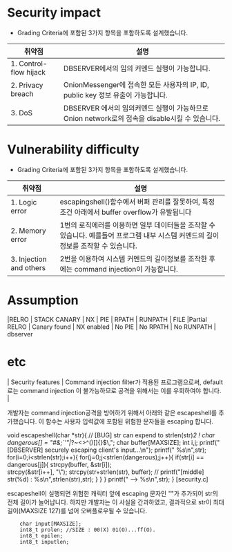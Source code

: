 # Security impact
- Grading Criteria에 포함된 3가지 항목을 포함하도록 설계했습니다.

| 취약점 | 설명 |
|----------|------------------|
| 1. Control-flow hijack | DBSERVER에서의 임의 커멘드 실행이 가능합니다. |
| 2. Privacy breach | OnionMessenger에 접속한 모든 사용자의 IP, ID, public key 정보 유출이 가능합니다. |
| 3. DoS | DBSERVER 에서의 임의커멘드 실행이 가능하므로 Onion network로의 접속을 disable시킬 수 있습니다. |


# Vulnerability difficulty
- Grading Criteria에 포함된 3가지 항목을 포함하도록 설계했습니다.

| 취약점 | 설명 |
|----------|------------------|
|  1. Logic error | escapingshell()함수에서 버퍼 관리를 잘못하여, 특정 조건 아래에서 buffer overflow가 유발됩니다 |
|  2. Memory error | 1번의 로직에러를 이용하면 일부 데이터들을 조작할 수 있습니다. 예를들어 프로그램 내부 시스템 커멘드의 길이정보를 조작할 수 있습니다. |
|  3. Injection and others | 2번을 이용하여 시스템 커멘드의 길이정보를 조작한 후에는 command injection이 가능합니다. |

# Assumption
|RELRO | STACK CANARY | NX | PIE | RPATH | RUNPATH | FILE
|Partial RELRO  | Canary found | NX enabled | No PIE | No RPATH | No RUNPATH | dbserver

# etc
| Security features | Command injection filter가 적용된 프로그램으로써, default로는 command injection 이 불가능하므로 공격을 위해서는 이를 우회하여야 합니다. |


개발자는 command injection공격을 방어하기 위해서 아래와 같은 escapeshell를 추가했습니다. 
이 함수는 사용자 입력값에 포함된 위험한 문자들을 escaping 합니다. 


void escapeshell(char *str){ // [BUG] str can expend to strlen(str)*2 !
        char dangerous[] = "#&;`'\"|*?~<>^()[]{}$\\,";
        char buffer[MAXSIZE];
        int i,j;
		printf("[DBSERVER] securely escaping client's input...\n");
		printf("           %s\n",str);
        for(i=0;i<strlen(str);i++){
                for(j=0;j<strlen(dangerous);j++){
                        if(str[i] == dangerous[j]){
                                strcpy(buffer, &str[i]);  
                                strcpy(&str[i++], "\\"); 
                                strcpy(str+strlen(str), buffer); 
								// printf("[middle] str(%d) : %s\n",strlen(str),str);
                        }
                }
        }
		printf("       --> %s\n",str);
}
[security.c]

escapeshell이 실행되면 위험한 캐릭터 앞에 escaping 문자인 "\"가 추가되어 str의 전체 길이가 늘어납니다. 
하지만 개발자는 이 사실을 간과하였고, 결과적으로 str이 최대 길이(MAXSIZE 127)를 넘어 오버플로우될 수 있습니다. 


        char input[MAXSIZE];
        int8_t prolen; //SIZE : 00(X) 01(O)...ff(O).
        int8_t epilen;
        int8_t inputlen; 
